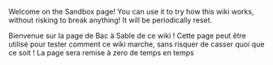 <!-- LANG:EN -->
Welcome on the Sandbox page!
You can use it to try how this wiki works, without risking to break anything! It will be periodically reset.


<!-- LANG:FR, title="Bac à sable" -->
Bienvenue sur la page de Bac à Sable de ce wiki !
Cette page peut être utilisé pour tester comment ce wiki marche, sans risquer de casser quoi que ce soit ! La page sera remise à zero de temps en temps